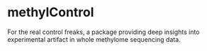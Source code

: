 # methylControl
For the real control freaks, a package providing deep insights into experimental artifact in whole methylome sequencing data.
